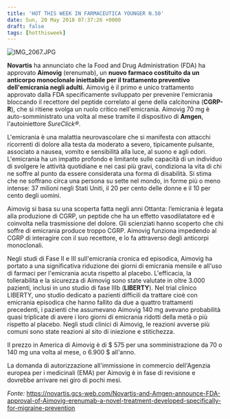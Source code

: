 ```yaml
---
title: 'HOT THIS WEEK IN FARMACEUTICA YOUNGER N.50'
date: Sun, 20 May 2018 07:37:26 +0000
draft: false
tags: [hotthisweek]
---
```


![IMG_2067.JPG](/img/hot-this-week-in-farmaceutica-younger-n-50.md/img_2067.jpg?w=474)

**Novartis** ha annunciato che la Food and Drug Administration (FDA) ha approvato **Aimovig** (erenumab), un **nuovo farmaco costituito da un anticorpo monoclonale iniettabile per il trattamento preventivo dell'emicrania negli adulti.** Aimovig è il primo e unico trattamento approvato dalla FDA specificamente sviluppato per prevenire l'emicrania bloccando il recettore del peptide correlato al gene della calcitonina (**CGRP-R**), che si ritiene svolga un ruolo critico nell'emicrania. Aimovig 70 mg è auto-somministrato una volta al mese tramite il dispositivo di **Amgen**, l'autoiniettore _SureClick®_.

L'emicrania è una malattia neurovascolare che si manifesta con attacchi ricorrenti di dolore alla testa da moderato a severo, tipicamente pulsante, associato a nausea, vomito e sensibilità alla luce, al suono e agli odori. L'emicrania ha un impatto profondo e limitante sulle capacità di un individuo di svolgere le attività quotidiane e nei casi più gravi, condiziona la vita di chi ne soffre al punto da essere considerata una forma di disabilità. Si stima che ne soffrano circa una persona su sette nel mondo, in forme più o meno intense: 37 milioni negli Stati Uniti, il 20 per cento delle donne e il 10 per cento degli uomini.

Aimovig si basa su una scoperta fatta negli anni Ottanta: l’emicrania è legata alla produzione di CGRP, un peptide che ha un effetto vasodilatatore ed è coinvolta nella trasmissione del dolore. Gli scienziati hanno scoperto che chi soffre di emicrania produce troppo CGRP. Aimovig funziona impedendo al CGRP di interagire con il suo recettore, e lo fa attraverso degli anticorpi monoclonali.

Negli studi di Fase II e III sull'emicrania cronica ed episodica, Aimovig ha portato a una significativa riduzione dei giorni di emicrania mensile e all'uso di farmaci per l'emicrania acuta rispetto al placebo. L'efficacia, la tollerabilità e la sicurezza di Aimovig sono state valutate in oltre 3.000 pazienti, inclusi in uno studio di fase IIIb (**LIBERTY**). Nel trial clinico LIBERTY, uno studio dedicato a pazienti difficili da trattare cioè con emicrania episodica che hanno fallito da due a quattro trattamenti precedenti, i pazienti che assumevano Aimovig 140 mg avevano probabilità quasi triplicate di avere i loro giorni di emicrania ridotti della metà o più rispetto al placebo. Negli studi clinici di Aimovig, le reazioni avverse più comuni sono state reazioni al sito di iniezione e stitichezza.

Il prezzo in America di Aimovig è di $ 575 per una somministrazione da 70 o 140 mg una volta al mese, o 6.900 $ all'anno.

La domanda di autorizzazione all'immissione in commercio dell'Agenzia europea per i medicinali (EMA) per Aimovig è in fase di revisione e dovrebbe arrivare nei giro di pochi mesi.

_Fonte:_ https://novartis.gcs-web.com/Novartis-and-Amgen-announce-FDA-approval-of-Aimovig-erenumab-a-novel-treatment-developed-specifically-for-migraine-prevention